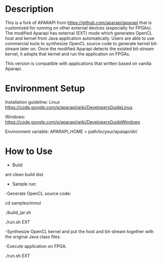 Description
=======
This is a fork of APARAPI from https://github.com/aparapi/aparapi that is customized for running on other external devices (especially for FPGAs). The modified Aparapi has external (EXT) mode which generates OpenCL host and kernel from Java application automatically. Users are able to use commercial tools to synthesize OpenCL source code to generate kernel bit-stream later on. Once the modified Aparapi detects the existed bit-stream kernel, it adopts that kernel and run the application on FPGAs.

This version is compatible with applications that written based on vanilla Aparapi. 

Environment Setup
=======
Installation guideline: Linux https://code.google.com/p/aparapi/wiki/DevelopersGuideLinux

Windows: https://code.google.com/p/aparapi/wiki/DevelopersGuideWindows

Environment variable: APARAPI_HOME = path/to/your/apaiapi/dir/

How to Use
======
- Build

ant clean build dist

- Sample run: 

-Generate OpenCL source code:

cd samples/mmul

./build_jar.sh

./run.sh EXT

-Synthesize OpenCL kernel and put the host and bit-stream together with the original Java class files.

-Execute application on FPGA.

./run.sh EXT
